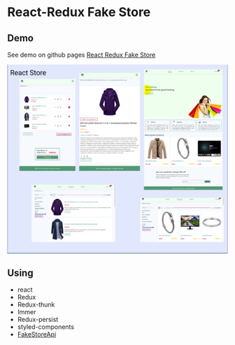 # React-Redux Fake Store 

## Demo
See demo on github pages
[React Redux Fake Store](https://kamalheydari.github.io/react-redux-fake-store/)

![demo](demo.jpg)

## Using

- react
- Redux
- Redux-thunk
- Immer
- Redux-persist
- styled-components
- [FakeStoreApi](https://fakestoreapi.com/)
